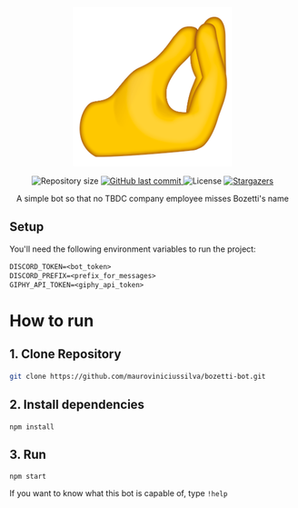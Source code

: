 <p align="center">
  <img src="https://github.com/mauroviniciussilva/bozetti-bot/blob/main/images/italian-hand.png" alt="Bozetti" width="280"/>
</p>

<p align="center">	
  <img alt="Repository size" src="https://img.shields.io/github/repo-size/mauroviniciussilva/bozetti-bot?color=FBC400">
  <a href="https://github.com/mauroviniciussilva/bozetti-bot/commits/master">
    <img alt="GitHub last commit" src="https://img.shields.io/github/last-commit/mauroviniciussilva/bozetti-bot?color=FBC400">
  </a> 
  <img alt="License" src="https://img.shields.io/badge/license-MIT-FBC400">
  <a href="https://github.com/mauroviniciussilva/bozetti-bot/stargazers">
    <img alt="Stargazers" src="https://img.shields.io/github/stars/mauroviniciussilva/proffy?color=FBC400&logo=github">
  </a>
</p>

<div align="center">A simple bot so that no TBDC company employee misses Bozetti's name</div>

## Setup

You'll need the following environment variables to run the project:

```dosini
DISCORD_TOKEN=<bot_token>
DISCORD_PREFIX=<prefix_for_messages>
GIPHY_API_TOKEN=<giphy_api_token>
```

# How to run

## 1. Clone Repository

```bash
git clone https://github.com/mauroviniciussilva/bozetti-bot.git
```

## 2. Install dependencies
```
npm install
```

## 3. Run
```
npm start
```

If you want to know what this bot is capable of, type `!help`
